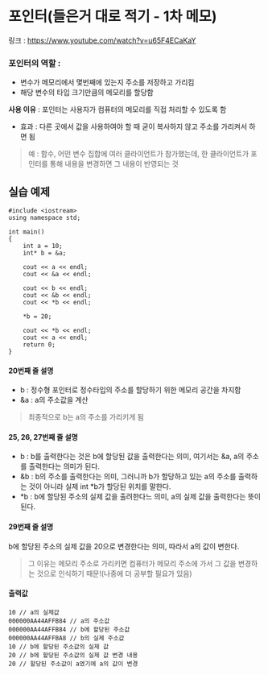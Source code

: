 # 포인터(들은거 대로 적기 - 1차 메모) 
링크 : https://www.youtube.com/watch?v=u65F4ECaKaY   

### 포인터의 역할 : 
* 변수가 메모리에서 몇번째에 있는지 주소를 저장하고 가리킴   
* 해당 변수의 타입 크기만큼의 메모리를 할당함
  
**사용 이유** : 포인터는 사용자가 컴퓨터의 메모리를 직접 처리할 수 있도록 함   
* 효과 : 다른 곳에서 값을 사용하여야 할 때 굳이 복사하지 않고 주소를 가리켜서 하면 됨   
> 예 : 함수, 어떤 변수 집합에 여러 클라이언트가 참가했는데, 한 클라이언트가 포인터를 통해 내용을 변경하면 그 내용이 반영되는 것

## 실습 예제
```
#include <iostream>
using namespace std;

int main()
{
	int a = 10;
	int* b = &a;

	cout << a << endl;
	cout << &a << endl;

	cout << b << endl;
	cout << &b << endl;
	cout << *b << endl;

	*b = 20;

	cout << *b << endl;
	cout << a << endl;
	return 0;
}
```

#### 20번째 줄 설명   
* b : 정수형 포인터로 정수타입의 주소를 할당하기 위한 메모리 공간을 차지함
* &a : a의 주소값을 계산
> 최종적으로 b는 a의 주소를 가리키게 됨

#### 25, 26, 27번째 줄 설명   
* b : b를 출력한다는 것은 b에 할당된 값을 출력한다는 의미, 여기서는 &a, a의 주소를 출력한다는 의미가 된다.
* &b : b의 주소를 출력한다는 의미, 그러니까 b가 할당하고 있는 a의 주소를 출력하는 것이 아니라 실제 int *b가 할당된 위치를 말한다.
* *b : b에 할당된 주소의 실제 값을 출려한다느 의미, a의 실제 값을 출력한다는 뜻이 된다.

#### 29번째 줄 설명   
b에 할당된 주소의 실제 값을 20으로 변경한다는 의미, 따라서 a의 값이 변한다.   
> 그 이유는 메모리 주소로 가리키면 컴퓨터가 메모리 주소에 가서 그 값을 변경하는 것으로 인식하기 때문!(나중에 더 공부할 필요가 있음)

#### 출력값
```
10 // a의 실제값
000000AA44AFFB84 // a의 주소값 
000000AA44AFFB84 // b에 할당된 주소값
000000AA44AFFBA8 // b의 실제 주소값
10 // b에 할당된 주소값의 실제 값
20 // b에 할당된 주소값의 실제 값 변경 내용
20 // 할당된 주소값이 a였기에 a의 값이 변경
```
